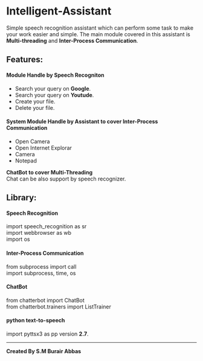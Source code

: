 # Intelligent-Assistant

Simple speech recognition assistant which can perform some task to make your work easier and simple.
The main module covered in this assistant is **Multi-threading** and **Inter-Process Communication**.

## Features:
#### Module Handle by Speech Recogniton
* Search your query on __Google__.
* Search your query on __Youtude__.
* Create your file.
* Delete your file.

#### System Module Handle by Assistant to cover Inter-Process Communication
* Open Camera
* Open Internet Explorar
* Camera
* Notepad

**ChatBot to cover Multi-Threading**  
Chat can be also support by speech recognizer.

## Library:
#### Speech Recognition
import speech_recognition as sr  
import webbrowser as wb  
import os  

#### Inter-Process Communication
from subprocess import call  
import subprocess, time, os

#### ChatBot
from chatterbot import ChatBot  
from chatterbot.trainers import ListTrainer  

#### python text-to-speech
import pyttsx3 as pp version **2.7**.

---
**Created By S.M Burair Abbas**
